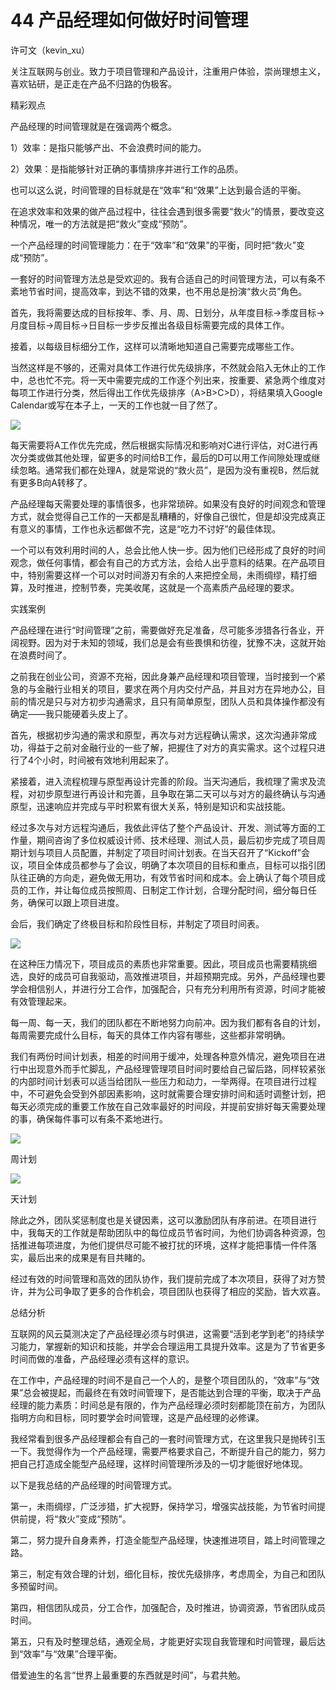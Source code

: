 # 44 产品经理如何做好时间管理

许可文（kevin_xu）

关注互联网与创业。致力于项目管理和产品设计，注重用户体验，崇尚理想主义，喜欢钻研，是正走在产品不归路的伪极客。

精彩观点

产品经理的时间管理就是在强调两个概念。

1）效率：是指只能够产出、不会浪费时间的能力。

2）效果：是指能够针对正确的事情排序并进行工作的品质。

也可以这么说，时间管理的目标就是在“效率”和“效果”上达到最合适的平衡。

在追求效率和效果的做产品过程中，往往会遇到很多需要“救火”的情景，要改变这种情况，唯一的方法就是把“救火”变成“预防”。

一个产品经理的时间管理能力：在于“效率”和“效果”的平衡，同时把“救火”变成“预防”。

一套好的时间管理方法总是受欢迎的。我有合适自己的时间管理方法，可以有条不紊地节省时间，提高效率，到达不错的效果，也不用总是扮演“救火员”角色。

首先，我将需要达成的目标按年、季、月、周、日划分，从年度目标→季度目标→月度目标→周目标→日目标一步步反推出各级目标需要完成的具体工作。

接着，以每级目标细分工作，这样可以清晰地知道自己需要完成哪些工作。

当然这样是不够的，还需对具体工作进行优先级排序，不然就会陷入无休止的工作中，总也忙不完。将一天中需要完成的工作逐个列出来，按重要、紧急两个维度对每项工作进行分类，然后得出工作优先级排序（A>B>C>D），将结果填入Google Calendar或写在本子上，一天的工作也就一目了然了。

![](images/image01846_jpeg)

每天需要将A工作优先完成，然后根据实际情况和影响对C进行评估，对C进行再次分类或做其他处理，留更多的时间给B工作，最后的D可以用工作间隙处理或继续忽略。通常我们都在处理A，就是常说的“救火员”，是因为没有重视B，然后就有更多B向A转移了。

产品经理每天需要处理的事情很多，也非常琐碎。如果没有良好的时间观念和管理方式，就会觉得自己工作的一天都是乱糟糟的，好像自己很忙，但是却没完成真正有意义的事情，工作也永远都做不完，这是“吃力不讨好”的最佳体现。

一个可以有效利用时间的人，总会比他人快一步。因为他们已经形成了良好的时间观念，做任何事情，都会有自己的方式方法，会给人出乎意料的结果。在产品项目中，特别需要这样一个可以对时间游刃有余的人来把控全局，未雨绸缪，精打细算，及时推进，控制节奏，完美收尾，这就是一个高素质产品经理的要求。

实践案例

产品经理在进行“时间管理”之前，需要做好充足准备，尽可能多涉猎各行各业，开阔视野。因为对于未知的领域，我们总是会有些畏惧和彷徨，犹豫不决，这就开始在浪费时间了。

之前我在创业公司，资源不充裕，因此身兼产品经理和项目管理，当时接到一个紧急的与金融行业相关的项目，要求在两个月内交付产品，并且对方在异地办公，目前的情况是只与对方初步沟通需求，且只有简单原型，团队人员和具体操作都没有确定——我只能硬着头皮上了。

首先，根据初步沟通的需求和原型，再次与对方远程确认需求，这次沟通非常成功，得益于之前对金融行业的一些了解，把握住了对方的真实需求。这个过程只进行了4个小时，时间被有效地利用起来了。

紧接着，进入流程梳理与原型再设计完善的阶段。当天沟通后，我梳理了需求及流程，对初步原型进行再设计和完善，且争取在第二天可以与对方的最终确认与沟通原型，迅速响应并完成与平时积累有很大关系，特别是知识和实战技能。

经过多次与对方远程沟通后，我依此评估了整个产品设计、开发、测试等方面的工作量，期间咨询了多位权威设计师、技术经理、测试人员，最后初步完成了项目周期计划与项目人员配置，并制定了项目时间计划表。在当天召开了“Kickoff”会议，项目全体成员都参与了会议，明确了本次项目的目标和重点，目标可以指引团队往正确的方向走，避免做无用功，有效节省时间和成本。会上确认了每个项目成员的工作，并让每位成员按照周、日制定工作计划，合理分配时间，细分每日任务，确保可以跟上项目进度。

会后，我们确定了终极目标和阶段性目标，并制定了项目时间表。

![](images/image01847_jpeg)

在这种压力情况下，项目成员的素质也非常重要。因此，项目成员也需要精挑细选，良好的成员可自我驱动，高效推进项目，并超预期完成。另外，产品经理也要学会相信别人，并进行分工合作，加强配合，只有充分利用所有资源，时间才能被有效管理起来。

每一周、每一天，我们的团队都在不断地努力向前冲。因为我们都有各自的计划，每周需要完成什么目标，每天的具体工作内容有哪些，这些都非常明确。

我们有两份时间计划表，相差的时间用于缓冲，处理各种意外情况，避免项目在进行中出现意外而手忙脚乱，产品经理管理项目时间时要给自己留后路，同样较紧张的内部时间计划表可以适当给团队一些压力和动力，一举两得。在项目进行过程中，不可避免会受到外部因素影响，这时就需要合理安排时间和适时调整计划，把每天必须完成的重要工作放在自己效率最好的时间段，并提前安排好每天需要处理的事，确保每件事可以有条不紊地进行。

![](images/image01848_jpeg)

周计划

![](images/image01849_jpeg)

天计划

除此之外，团队奖惩制度也是关键因素，这可以激励团队有序前进。在项目进行中，我每天的工作就是帮助团队中的每位成员节省时间，为他们协调各种资源，包括推进每项进度，为他们提供尽可能不被打扰的环境，这样才能把事情一件件落实，最后出来的成果是有目共睹的。

经过有效的时间管理和高效的团队协作，我们提前完成了本次项目，获得了对方赞许，并为公司争取了更多的合作机会，项目团队也获得了相应的奖励，皆大欢喜。

总结分析

互联网的风云莫测决定了产品经理必须与时俱进，这需要“活到老学到老”的持续学习能力，掌握新的知识和技能，并学会合理运用工具提升效率。这是为了节省更多时间而做的准备，产品经理必须有这样的意识。

在工作中，产品经理的时间不是自己一个人的，是整个项目团队的，“效率”与“效果”总会被提起，而最终在有效时间管理下，是否能达到合理的平衡，取决于产品经理的能力素质：时间总是有限的，作为产品经理必须时刻都能顶在前方，为团队指明方向和目标，同时要学会时间管理，这是产品经理的必修课。

我经常看到很多产品经理都会有自己的一套时间管理方式，在这里我只是抛砖引玉一下。我觉得作为一个产品经理，需要严格要求自己，不断提升自己的能力，努力把自己打造成全能型产品经理，这样时间管理所涉及的一切才能很好地体现。

以下是我总结的产品经理的时间管理方式。

第一，未雨绸缪，广泛涉猎，扩大视野，保持学习，增强实战技能，为节省时间提供前提，将“救火”变成“预防”。

第二，努力提升自身素养，打造全能型产品经理，快速推进项目，踏上时间管理之路。

第三，制定有效合理的计划，细化目标，按优先级排序，考虑周全，为自己和团队多预留时间。

第四，相信团队成员，分工合作，加强配合，及时推进，协调资源，节省团队成员时间。

第五，只有及时整理总结，通观全局，才能更好实现自我管理和时间管理，最后达到“效率”与“效果”合理平衡。

借爱迪生的名言“世界上最重要的东西就是时间”，与君共勉。
